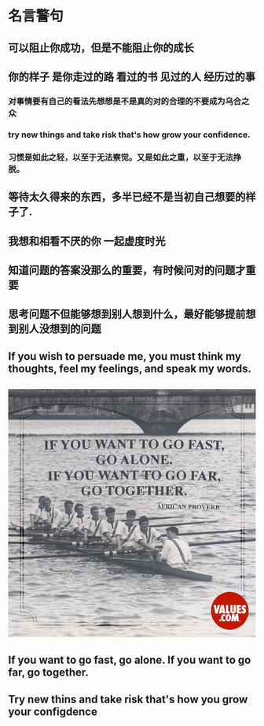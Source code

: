 # 名言警句

## 可以阻止你成功，但是不能阻止你的成长

## 你的样子 是你走过的路 看过的书 见过的人 经历过的事

### **对事情要有自己的看法先想想是不是真的对的合理的不要成为乌合之众**

### try new things and take risk that's how grow your confidence.

### 习惯是如此之轻，以至于无法察觉。又是如此之重，以至于无法挣脱。

## 等待太久得来的东西，多半已经不是当初自己想要的样子了.

## 我想和相看不厌的你 一起虚度时光

## 知道问题的答案没那么的重要，有时候问对的问题才重要

## 思考问题不但能够想到别人想到什么，最好能够提前想到别人没想到的问题

## If you wish to persuade me, you must think my thoughts, feel my feelings, and speak my words.

## ![](.gitbook/assets/monday_quote.jpg)

## If you want to go fast, go alone. If you want to go far, go together.

## Try new thins and take risk that's how you grow your configdence

